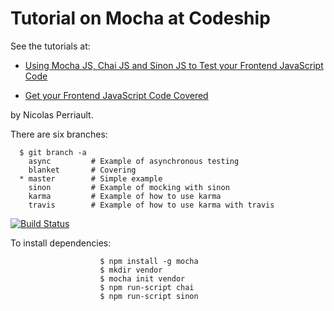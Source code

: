 # Tutorial on Mocha at Codeship

See the tutorials at:

* [Using Mocha JS, Chai JS and Sinon JS to Test your Frontend JavaScript Code](http://blog.codeship.com/mocha-js-chai-sinon-frontend-javascript-code-testing-tutorial/)

* [Get your Frontend JavaScript Code Covered](https://nicolas.perriault.net/code/2013/get-your-frontend-javascript-code-covered/)

by Nicolas Perriault.


There are six branches:

      $ git branch -a
        async         # Example of asynchronous testing
        blanket       # Covering
      * master        # Simple example
        sinon         # Example of mocking with sinon
        karma         # Example of how to use karma
        travis        # Example of how to use karma with travis

[![Build Status](https://travis-ci.org/crguezl/mocha-chai-sinon--example.svg?branch=travis)](https://travis-ci.org/crguezl/mocha-chai-sinon--example)

To install dependencies:

                        $ npm install -g mocha
                        $ mkdir vendor
                        $ mocha init vendor
                        $ npm run-script chai
                        $ npm run-script sinon
